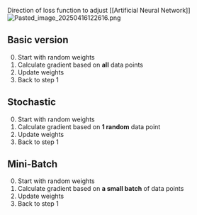 Direction of loss function to adjust [[Artificial Neural Network]]
![Pasted\_image\_20250416122616.png](Gradient%20Descent.png)

## Basic version
0. Start with random weights
1. Calculate gradient based on **all** data points
2. Update weights
3. Back to step 1

## Stochastic
0. Start with random weights
1. Calculate gradient based on **1 random** data point
2. Update weights
3. Back to step 1

## Mini-Batch
0. Start with random weights
1. Calculate gradient based on **a small batch** of data points
2. Update weights
3. Back to step 1